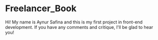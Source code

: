 # Freelancer_Book
Hi! My name is Aynur Safina and this is my first project in front-end development. If you have any comments and critique, I'll be glad to hear you!
